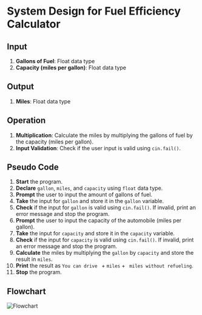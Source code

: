 # System Design for Fuel Efficiency Calculator

## Input
1. **Gallons of Fuel**: Float data type
2. **Capacity (miles per gallon)**: Float data type

## Output
1. **Miles**: Float data type

## Operation
1. **Multiplication**: Calculate the miles by multiplying the gallons of fuel by the capacity (miles per gallon).
2. **Input Validation**: Check if the user input is valid using `cin.fail()`.

## Pseudo Code

1. **Start** the program.
2. **Declare** `gallon`, `miles`, and `capacity` using `float` data type.
3. **Prompt** the user to input the amount of gallons of fuel.
4. **Take** the input for `gallon` and store it in the `gallon` variable.
5. **Check** if the input for `gallon` is valid using `cin.fail()`. If invalid, print an error message and stop the program.
6. **Prompt** the user to input the capacity of the automobile (miles per gallon).
7. **Take** the input for `capacity` and store it in the `capacity` variable.
8. **Check** if the input for `capacity` is valid using `cin.fail()`. If invalid, print an error message and stop the program.
9. **Calculate** the miles by multiplying the `gallon` by `capacity` and store the result in `miles`.
10. **Print** the result as `You can drive ` + `miles` + ` miles without refueling`.
11. **Stop** the program.

## Flowchart
![Flowchart](insert-flowchart-image-url-here)
